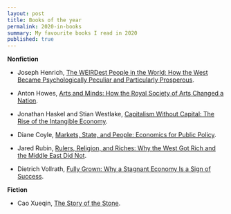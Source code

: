```yaml
---
layout: post
title: Books of the year
permalink: 2020-in-books
summary: My favourite books I read in 2020
published: true
---
```

**Nonfiction**

* Joseph Henrich, [The WEIRDest People in the World: How the West Became Psychologically Peculiar and Particularly Prosperous](https://www.penguin.co.uk/books/193/193790/the-weirdest-people-in-the-world/9781846147968.html).

* Anton Howes, [Arts and Minds: How the Royal Society of Arts Changed a Nation](https://press.princeton.edu/books/hardcover/9780691182643/arts-and-minds).

* Jonathan Haskel and Stian Westlake, [Capitalism Without Capital: The Rise of the Intangible Economy](https://press.princeton.edu/books/hardcover/9780691175034/capitalism-without-capital). 

* Diane Coyle, [Markets, State, and People: Economics for Public Policy](https://press.princeton.edu/books/hardcover/9780691179261/markets-state-and-people).

* Jared Rubin, [Rulers, Religion, and Riches: Why the West Got Rich and the Middle East Did Not](https://www.cambridge.org/core/books/rulers-religion-and-riches/C0CC43A9F5D60820515CB878574E6E24).

* Dietrich Vollrath, [Fully Grown: Why a Stagnant Economy Is a Sign of Success](https://press.uchicago.edu/ucp/books/book/chicago/F/bo44520849.html).

**Fiction**

* Cao Xueqin, [The Story of the Stone](https://www.penguin.co.uk/books/192131/the-story-of-the-stone--the-golden-days--volume-i-/9780141935164.html).